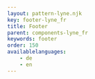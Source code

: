```yaml
---
layout: pattern-lyne.njk
key: footer-lyne_fr
title: Footer
parent: components-lyne_fr
keywords: footer
order: 150
availablelanguages: 
    - de
    - en
---
```

